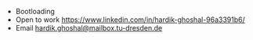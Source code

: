 - Bootloading
- Open to work https://www.linkedin.com/in/hardik-ghoshal-96a3391b6/
- Email hardik.ghoshal@mailbox.tu-dresden.de
